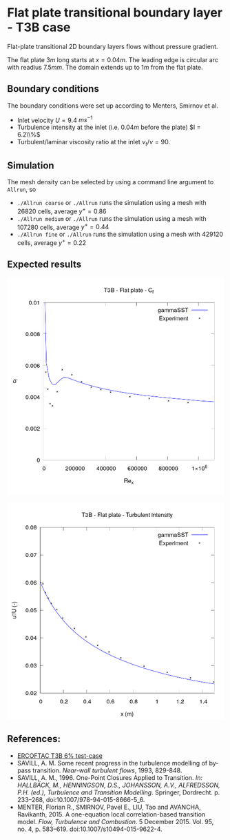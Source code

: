 # Flat plate transitional boundary layer - T3B case

Flat-plate transitional 2D boundary layers flows without pressure gradient.

The flat plate $3 m$ long starts at $x=0.04 m$. The leading edge is circular arc with readius $7.5 mm$. The domain extends up to $1 m$ from the flat plate.

## Boundary conditions
The boundary conditions were set up according to Menters, Smirnov et al.

- Inlet velocity $U = 9.4$ $ms^{-1}$
- Turbulence intensity at the inlet (i.e. $0.04 m$ before the plate) $I = 6.2\\%$
- Turbulent/laminar viscosity ratio at the inlet $\nu_t/\nu = 90$.

## Simulation
The mesh density can be selected by using a command line argument to `Allrun`,
so
- `./Allrun coarse` or `./Allrun` runs the simulation using a mesh with $26 820$
  cells, average $y^+ = 0.86$
- `./Allrun medium` or `./Allrun` runs the simulation using a mesh with $107 280$
  cells, average $y^+ = 0.44$
- `./Allrun fine` or `./Allrun` runs the simulation using a mesh with $429 120$
  cells, average $y^+ = 0.22$

## Expected results

![Friction coefficient at the wall](./validation/figures/Rex_vs_cf.png)

![Turbulence intensity along the plate](./validation/figures/x_vs_u.png)


## References:
- [ERCOFTAC T3B 6% test-case](http://cfd.mace.manchester.ac.uk/ercoftac/doku.php?id=cases:case020)
- SAVILL, A. M. Some recent progress in the turbulence modelling of by-pass transition. *Near-wall turbulent flows*, 1993, 829-848.
- SAVILL, A. M., 1996. One-Point Closures Applied to Transition. *In: HALLBÄCK, M., HENNINGSON, D.S., JOHANSSON, A.V., ALFREDSSON, P.H. (ed.), Turbulence and Transition Modelling*. Springer, Dordrecht. p. 233–268, doi:10.1007/978-94-015-8666-5_6.
- MENTER, Florian R., SMIRNOV, Pavel E., LIU, Tao and AVANCHA, Ravikanth, 2015. A one-equation local correlation-based transition model. *Flow, Turbulence and Combustion*. 5 December 2015. Vol. 95, no. 4, p. 583–619. doi:10.1007/s10494-015-9622-4. 
